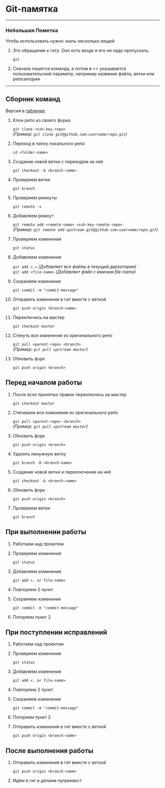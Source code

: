 # Git-памятка
_________________________

### Небольшая Пометка

Чтобы использовать нужно знать несколько вещей:

1. Это обращение к гиту. Оно есть везде и его не надо пропускать. 

    `git`
2. Сначала пишется команда, а потом в <> указывается пользовательский параметр, например название файла, ветки или репозитория

_______

## Сборник команд

Версия в [табличке](https://github.com/saveliybyru/junior_note/blob/main/GIT_table.md)


1. Клон репо из своего форка
  
    `git clone <ssh-key-repo>`  
    *(Пример: `git clone git@github.com:username/repo.git`)*

2. Переход в папку локального репо
  
    `cd <folder-name>`

3. Создание новой ветки с переходом на неё
  
    `git checkout -b <branch-name>`

4. Проверяем ветки
  
    `git branch`

5. Проверяем ремоуты
  
    `git remote -v`

6. Добавляем ремоут
  
    `git remote add <remote-name> <ssh-key-remote-repo>`  
    *(Пример: `git remote add upstream git@github.com:username/repo.git`)*

7. Проверяем изменения
  
    `git status`

8. Добавляем изменения
  
    `git add <.>` *(Добавляет все файлы в текущей директории)*  
    `git add <file-name>` *(Добавляет файл с именем file-name)*

9. Сохраняем изменения
  
    `git commit -m "commit-message"`

10. Отправить изменения в гит вместе с веткой
  
    `git push origin <branch-name>`

11. Переключись на мастер
  
    `git checkout master`

12. Стянуть все изменения из оригинального репо
  
    `git pull <parent-repo> <branch>`  
    *(Пример: `git pull upstream master`)*

13. Обновить форк
  
    `git push origin <branch>`

## Перед началом работы

1. После всех принятых правок переключись на мастер

    `git checkout master`

2. Стягиваем все изменения из оригинального репо
  
    `git pull <parent-repo> <branch>`  
    *(Пример: `git pull upstream master`)*

3. Обновить форк
  
    `git push origin <branch>`

4. Удалить ненужную ветку
  
    `git branch -D <branch-name>`

5. Создание новой ветки и переключение на неё
  
    `git checkout -b <branch-name>`

6. Обновить форк
  
    `git push origin <branch>`

7. Проверяем ветки
  
    `git branch`

## При выполнении работы

1. Работаем над проектом
2. Проверяем изменения

    `git status`

3. Добавляем изменения

    `git add <. or file-name>`

4. Повторяем 2 пункт
5. Сохраняем изменения

    `git commit -m "commit-message"`

6. Поторяем пункт 2

## При поступлении исправлений

1. Работаем над проектом
2. Проверяем изменения

    `git status`

3. Добавляем изменения

    `git add <. or file-name>`

4. Повторяем 2 пункт
5. Сохраняем изменения

    `git commit -m "commit-message"`

6. Поторяем пункт 2
7. Отправить изменения в гит вместе с веткой

    `git push origin <branch-name>`

## После выполнения работы

1. Отправить изменения в гит вместе с веткой

    `git push origin <branch-name>`

2. Идём в гит и делаем пулреквест